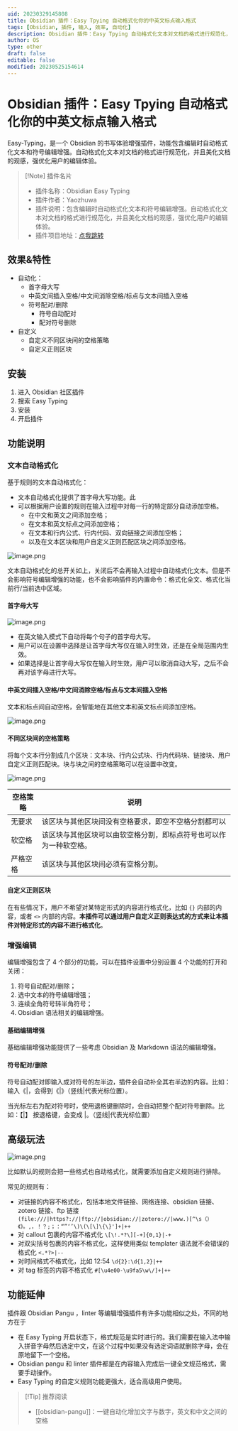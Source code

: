 ```yaml
---
uid: 20230329145808
title: Obsidian 插件：Easy Tpying 自动格式化你的中英文标点输入格式
tags: [Obsidian, 插件, 输入, 效率, 自动化]
description: Obsidian 插件：Easy Tpying 自动格式化文本对文档的格式进行规范化，并且美化文档的观感，强优化用户的编辑体验。
author: OS
type: other
draft: false
editable: false
modified: 20230525154614
---
```


# Obsidian 插件：Easy Tpying 自动格式化你的中英文标点输入格式

Easy-Typing，是一个 Obsidian 的书写体验增强插件，功能包含编辑时自动格式化文本和符号编辑增强。自动格式化文本对文档的格式进行规范化，并且美化文档的观感，强优化用户的编辑体验。

> [!Note] 插件名片
> - 插件名称：Obsidian Easy Typing
> - 插件作者：Yaozhuwa
> - 插件说明：包含编辑时自动格式化文本和符号编辑增强。自动格式化文本对文档的格式进行规范化，并且美化文档的观感，强优化用户的编辑体验。
> - 插件项目地址：[点我跳转](https://github.com/Yaozhuwa/easy-typing-obsidian)

## 效果&特性

- 自动化：
	- 首字母大写
	- 中英文间插入空格/中文间消除空格/标点与文本间插入空格
	- 符号配对/删除
		- 符号自动配对
		- 配对符号删除
- 自定义
	- 自定义不同区块间的空格策略
	- 自定义正则区块

## 安装

1. 进入 Obsidian 社区插件
2. 搜索 Easy Typing
3. 安装
4. 开启插件

## 功能说明

### 文本自动格式化

基于规则的文本自动格式化：

- 文本自动格式化提供了首字母大写功能。此
- 可以根据用户设置的规则在输入过程中对每一行的特定部分自动添加空格。
	- 在中文和英文之间添加空格；
	- 在文本和英文标点之间添加空格；
	- 在文本和行内公式、行内代码、双向链接之间添加空格；
	- 以及在文本区块和用户自定义正则匹配区块之间添加空格。

![image.png](https://cdn.pkmer.cn/images/638091ac6e79c7f51b304cfead5c34b2_MD5.png!pkmer)

文本自动格式化的总开关如上，关闭后不会再输入过程中自动格式化文本。但是不会影响符号编辑增强的功能，也不会影响插件的内置命令：格式化全文、格式化当前行/当前选中区域。

#### 首字母大写

![image.png](https://cdn.pkmer.cn/images/a0782b68c5569cacb70cf3e90463f4af_MD5.png!pkmer)

- 在英文输入模式下自动将每个句子的首字母大写。
- 用户可以在设置中选择是让首字母大写仅在输入时生效，还是在全局范围内生效。
- 如果选择是让首字母大写仅在输入时生效，用户可以取消自动大写，之后不会再对该字母进行大写。

#### 中英文间插入空格/中文间消除空格/标点与文本间插入空格

文本和标点间自动空格，会智能地在其他文本和英文标点间添加空格。

![image.png](https://cdn.pkmer.cn/images/f1ae0c214f723dbdf78d0087f8c527eb_MD5.png!pkmer)

#### 不同区块间的空格策略

将每个文本行分割成几个区块：文本块、行内公式块、行内代码块、链接块、用户自定义正则匹配块。块与块之间的空格策略可以在设置中改变。

![image.png](https://cdn.pkmer.cn/images/c7f087449a936bfaea6e21e6c1b5f561_MD5.png!pkmer)

| 空格策略             | 说明                                 |
|------------------|------------------------------------|
| 无要求              | 该区块与其他区块间没有空格要求，即空不空格分割都可以         |
| 软空格              | 该区块与其他区块可以由软空格分割，即标点符号也可以作为一种软空格。  |
| 严格空格             | 该区块与其他区块间必须有空格分割。                  |

#### 自定义正则区块

在有些情况下，用户不希望对某特定形式的内容进行格式化，比如 `{}` 内部的内容，或者 `<>` 内部的内容。**本插件可以通过用户自定义正则表达式的方式来让本插件对特定形式的内容不进行格式化**。

### 增强编辑

编辑增强包含了 4 个部分的功能，可以在插件设置中分别设置 4 个功能的打开和关闭：

1. 符号自动配对/删除；
2. 选中文本的符号编辑增强；
3. 连续全角符号转半角符号；
4. Obsidian 语法相关的编辑增强。

#### 基础编辑增强

基础编辑增强功能提供了一些考虑 Obsidian 及 Markdown 语法的编辑增强。

#### 符号配对/删除

符号自动配对即输入成对符号的左半边，插件会自动补全其右半边的内容。比如：输入《|，会得到《|》（竖线|代表光标位置）。

当光标左右为配对符号时，使用退格键删除时，会自动把整个配对符号删除。比如：【|】 按退格键，会变成 |。（竖线|代表光标位置）

## 高级玩法

![image.png](https://cdn.pkmer.cn/images/202305041002627.png!pkmer)

比如默认的规则会把一些格式也自动格式化，就需要添加自定义规则进行排除。

常见的规则有：

- 对链接的内容不格式化，包括本地文件链接、网络连接、obsidian 链接、zotero 链接、ftp 链接
   `(file:///|https?://|ftp://|obsidian://|zotero://|www.)[^\s（）《》。,，！？;；：“”‘’\)\(\[\]\{\}']+|++`
- 对 callout 包裹的内容不格式化
  `\[\!.*?\][-+]{0,1}|-+`
- 对双尖括号包裹的内容不格式化，这样使用类似 templater 语法就不会错误的格式化
  `<.*?>|--`
- 对时间格式不格式化，比如 12:54
  `\d{2}:\d{1,2}|++`
- 对 tag 标签的内容不格式化
  `#[\u4e00-\u9fa5\w\/]+|++`

## 功能延伸

插件跟 Obsidian Pangu ，linter 等编辑增强插件有许多功能相似之处，不同的地方在于

- 在 Easy Typing 开启状态下，格式规范是实时进行的。我们需要在输入法中输入拼音字母然后选定中文，在这个过程中如果没有选定词语就删除字母，会在原地留下一个空格。
- Obsidian pangu 和 linter 插件都是在内容输入完成后一键全文规范格式，需要手动操作。
- Easy Typing 的自定义规则功能更强大，适合高级用户使用。

> [!Tip] 推荐阅读
> - [[obsidian-pangu]]：一键自动化增加文字与数字，英文和中文之间的空格